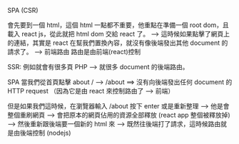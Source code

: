 SPA (CSR)

會先要到一個 html，這個 html 一點都不重要，他重點在準備一個 root dom，且載入 react js，從此就把 html dom 交給 react 了。
--> 這時候如果點擊了網頁上的連結，其實是 react 在幫我們置換內容，就沒有像後端發出其他 document 的請求了。
--> 前端路由 路由是由前端(react)控制

SSR:
例如就會有很多頁 PHP --> 就很多 document 的後端路由。

SPA
當我們從首頁點擊 about
/ --> /about ==> 沒有向後端發出任何 document 的 HTTP request （因為它是由 react 來控制路由了 --> 前端）

但是如果我們這時候，在瀏覽器輸入 /about 按下 enter 或是重新整理
--> 他是會整個重刷網頁
--> 會把原本的網頁佔用的資源全部釋放 (react app 整個被釋放掉)
--> 然後重新跟後端要一個新的 html 來
--> 既然往後端打了請求，這時候路由就是由後端控制 (nodejs)
